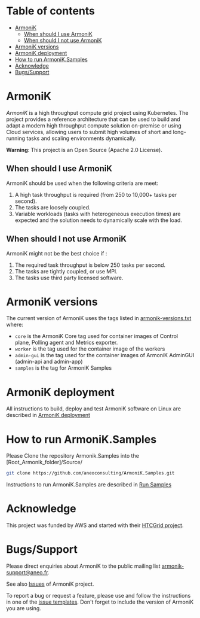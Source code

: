 # Table of contents
<!-- TODO: must be rework -->
<!-- TODO: must document ./tools -->
- [ArmoniK](#armonik)
    - [When should I use ArmoniK](#when-should-i-use-armonik)
    - [When should I not use ArmoniK](#when-should-i-not-use-armonik)
- [ArmoniK versions](#armonik-versions)
- [ArmoniK deployment](#armonik-deployment)
- [How to run ArmoniK.Samples](#how-to-run-armoniksamples)
- [Acknowledge](#acknowledge)
- [Bugs/Support](#bugssupport)

# ArmoniK

<em>ArmoniK</em> is a high throughput compute grid project using Kubernetes. The project provides a reference
architecture that can be used to build and adapt a modern high throughput compute solution on-premise or using Cloud
services, allowing users to submit high volumes of short and long-running tasks and scaling environments dynamically.

**Warning**: This project is an Open Source (Apache 2.0 License).

## When should I use ArmoniK

ArmoniK should be used when the following criteria are meet:

1. A high task throughput is required (from 250 to 10,000+ tasks per second).
2. The tasks are loosely coupled.
3. Variable workloads (tasks with heterogeneous execution times) are expected and the solution needs to dynamically
   scale with the load.

## When should I not use ArmoniK

ArmoniK might not be the best choice if :

1. The required task throughput is below 250 tasks per second.
2. The tasks are tightly coupled, or use MPI.
3. The tasks use third party licensed software.

# ArmoniK versions

The current version of ArmoniK uses the tags listed in [armonik-versions.txt](./armonik-versions.txt) where:

* `core` is the ArmoniK Core tag used for container images of Control plane, Polling agent and Metrics exporter.
* `worker` is the tag used for the container image of the workers
* `admin-gui` is the tag used for the container images of ArmoniK AdminGUI (admin-api and admin-app)
* `samples` is the tag for ArmoniK Samples

# ArmoniK deployment

All instructions to build, deploy and test ArmoniK software on Linux are described
in [ArmoniK deployment](https://aneoconsulting.github.io/ArmoniK/installation)

# How to run ArmoniK.Samples

Please Clone the repository Armonik.Samples into the [Root_Armonik_folder]/Source/

```bash
git clone https://github.com/aneoconsulting/ArmoniK.Samples.git
```

Instructions to run ArmoniK.Samples are described
in [Run Samples](https://github.com/aneoconsulting/ArmoniK.Samples/blob/main/README.md)

# Acknowledge

This project was funded by AWS and started with their [HTCGrid project](https://awslabs.github.io/aws-htc-grid/).

# Bugs/Support

Please direct enquiries about ArmoniK to the public mailing
list [armonik-support@aneo.fr](mailto:armonik-support@aneo.fr).

See also [Issues](https://github.com/aneoconsulting/ArmoniK/issues) of ArmoniK project.

To report a bug or request a feature, please use and follow the instructions in one of
the [issue templates](https://github.com/aneoconsulting/ArmoniK/issues/new/choose). Don't forget to include the version
of ArmoniK you are using.
